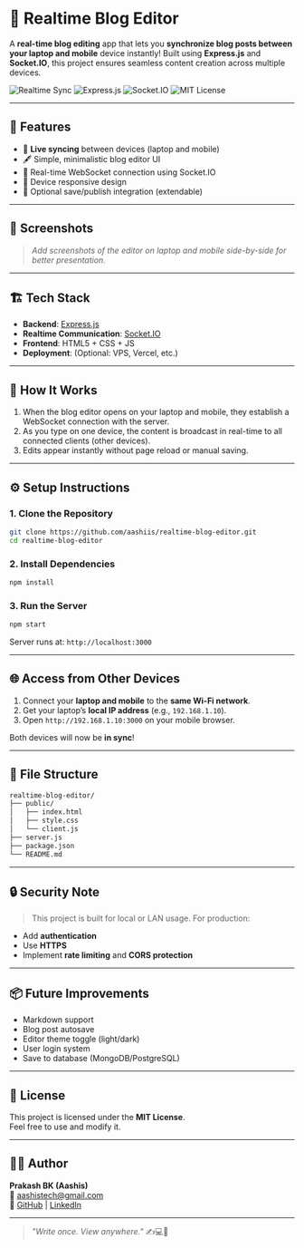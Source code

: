 # 📝 Realtime Blog Editor

A **real-time blog editing** app that lets you **synchronize blog posts between your laptop and mobile** device instantly! Built using **Express.js** and **Socket.IO**, this project ensures seamless content creation across multiple devices.

![Realtime Sync](https://img.shields.io/badge/realtime-sync-brightgreen)
![Express.js](https://img.shields.io/badge/Express.js-Backend-blue)
![Socket.IO](https://img.shields.io/badge/Socket.IO-WebSocket-black)
![MIT License](https://img.shields.io/badge/License-MIT-lightgrey)

---

## 🚀 Features

- 🔄 **Live syncing** between devices (laptop and mobile)
- 🖋️ Simple, minimalistic blog editor UI
- 📡 Real-time WebSocket connection using Socket.IO
- 📱 Device responsive design
- 💾 Optional save/publish integration (extendable)

---

## 📸 Screenshots

> _Add screenshots of the editor on laptop and mobile side-by-side for better presentation._

---

## 🏗️ Tech Stack

- **Backend**: [Express.js](https://expressjs.com/)
- **Realtime Communication**: [Socket.IO](https://socket.io/)
- **Frontend**: HTML5 + CSS + JS
- **Deployment**: (Optional: VPS, Vercel, etc.)

---

## 🧠 How It Works

1. When the blog editor opens on your laptop and mobile, they establish a WebSocket connection with the server.
2. As you type on one device, the content is broadcast in real-time to all connected clients (other devices).
3. Edits appear instantly without page reload or manual saving.

---

## ⚙️ Setup Instructions

### 1. Clone the Repository

```bash
git clone https://github.com/aashiis/realtime-blog-editor.git
cd realtime-blog-editor
```

### 2. Install Dependencies

```bash
npm install
```

### 3. Run the Server

```bash
npm start
```

Server runs at: `http://localhost:3000`

---

## 🌐 Access from Other Devices

1. Connect your **laptop and mobile** to the **same Wi-Fi network**.
2. Get your laptop’s **local IP address** (e.g., `192.168.1.10`).
3. Open `http://192.168.1.10:3000` on your mobile browser.

Both devices will now be **in sync**!

---

## 🧩 File Structure

```bash
realtime-blog-editor/
├── public/
│   ├── index.html
│   ├── style.css
│   └── client.js
├── server.js
├── package.json
└── README.md
```

---

## 🔒 Security Note

> This project is built for local or LAN usage. For production:
- Add **authentication**
- Use **HTTPS**
- Implement **rate limiting** and **CORS protection**

---

## 📦 Future Improvements

- Markdown support
- Blog post autosave
- Editor theme toggle (light/dark)
- User login system
- Save to database (MongoDB/PostgreSQL)

---

## 📄 License

This project is licensed under the **MIT License**.  
Feel free to use and modify it.

---

## 👨‍💻 Author

**Prakash BK (Aashis)**  
📧 [aashistech@gmail.com](mailto:aashistech@gmail.com)  
🔗 [GitHub](https://github.com/aashiis) | [LinkedIn](https://linkedin.com/in/aashiis0)

---

> _"Write once. View anywhere."_ ✍️💻📱
